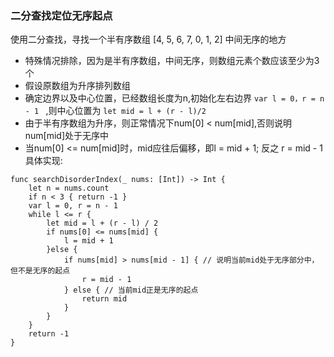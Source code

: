 
###  二分查找定位无序起点
使用二分查找，寻找一个半有序数组 [4, 5, 6, 7, 0, 1, 2] 中间无序的地方
* 特殊情况排除，因为是半有序数组，中间无序，则数组元素个数应该至少为3个
* 假设原数组为升序排列数组
* 确定边界以及中心位置，已经数组长度为n,初始化左右边界 ```var l = 0，r = n - 1 ``` ,则中心位置为 ``` let mid = l + (r - l)/2 ```
* 由于半有序数组为升序，则正常情况下num[0] < num[mid],否则说明num[mid]处于无序中
* 当num[0] <= num[mid]时，mid应往后偏移，即l = mid + 1; 反之 r = mid - 1
具体实现:
```
func searchDisorderIndex(_ nums: [Int]) -> Int {
    let n = nums.count
    if n < 3 { return -1 }
    var l = 0, r = n - 1
    while l <= r {
        let mid = l + (r - l) / 2
        if nums[0] <= nums[mid] {
            l = mid + 1
        }else {
            if nums[mid] > nums[mid - 1] { // 说明当前mid处于无序部分中，但不是无序的起点
                r = mid - 1
            } else { // 当前mid正是无序的起点
                return mid
            }
        }
    }
    return -1
}
```
